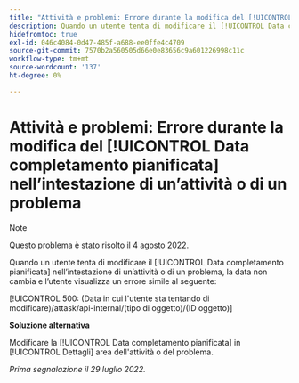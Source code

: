 ```yaml
---
title: "Attività e problemi: Errore durante la modifica del [!UICONTROL Data completamento pianificata] nell'intestazione di un'attività o di un problema"
description: Quando un utente tenta di modificare il [!UICONTROL Data completamento pianificata] nell’intestazione di un’attività o di un problema, la data non cambia e l’utente visualizza un errore.
hidefromtoc: true
exl-id: 046c4084-0d47-485f-a688-ee0ffe4c4709
source-git-commit: 7570b2a560505d66e0e83656c9a601226998c11c
workflow-type: tm+mt
source-wordcount: '137'
ht-degree: 0%

---
```


# Attività e problemi: Errore durante la modifica del [!UICONTROL Data completamento pianificata] nell’intestazione di un’attività o di un problema

>[!NOTE]
>
>Questo problema è stato risolto il 4 agosto 2022.

Quando un utente tenta di modificare il [!UICONTROL Data completamento pianificata] nell’intestazione di un’attività o di un problema, la data non cambia e l’utente visualizza un errore simile al seguente:

[!UICONTROL 500: (Data in cui l&#39;utente sta tentando di modificare)/attask/api-internal/(tipo di oggetto)/(ID oggetto)]

**Soluzione alternativa**

Modificare la [!UICONTROL Data completamento pianificata] in [!UICONTROL Dettagli] area dell&#39;attività o del problema.

_Prima segnalazione il 29 luglio 2022._

